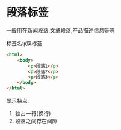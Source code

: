 # 段落标签

一般用在新闻段落,文章段落,产品描述信息等等

标签名:`p`双标签

```html
<html>
    <body>
        <p>段落1</p>
        <p>段落2</p>
        <p>段落3</p>
    </body>
</html>
```

显示特点:

1. 独占一行(换行)
2. 段落之间存在间隙
